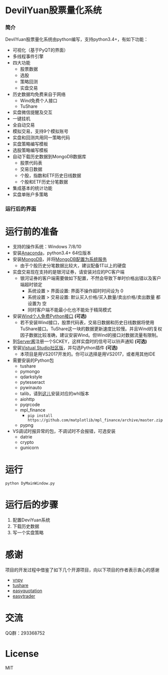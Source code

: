 # DevilYuan股票量化系统
### 简介
DevilYuan股票量化系统由python编写，支持python3.4+，有如下功能：
- 可视化（基于PyQT的界面）
- 多线程事件引擎
- 四大功能
    - 股票数据
    - 选股
    - 策略回测
    - 实盘交易
- 历史数据均免费来自于网络
    - Wind免费个人接口
    - TuShare
- 实盘微信提醒及交互
- 一键挂机
- 全自动交易
- 模拟交易，支持9个模拟账号
- 实盘和回测共用同一策略代码
- 实盘策略编写模板
- 选股策略编写模板
- 自动下载历史数据到MongoDB数据库
    - 股票代码表
    - 交易日数据
    - 个股，指数和ETF历史日线数据
    - 个股和ETF历史分笔数据
- 集成基本的统计功能
- 实盘单账户多策略

### 运行后的界面

# 运行前的准备
- 支持的操作系统：Windows 7/8/10
- 安装[Anaconda](https://www.anaconda.com/download/)，python3.4+ 64位版本
- 安装[MongoDB](https://www.mongodb.com/download-center#production)，并将[MongoDB配置为系统服务](hhttps://docs.mongodb.com/manual/tutorial/install-mongodb-on-windows/#configure-a-windows-service-for-mongodb-community-edition)
    -  由于个股历史分笔数据比较大，建议配备1T以上的硬盘
-  实盘交易现在支持的是银河证券，请安装对应的PC客户端
    - 银河证券的客户端需要做如下配置，不然会导致下单时价格出错以及客户端超时锁定
        - 系统设置 > 界面设置: 界面不操作超时时间设为 0
        - 系统设置 > 交易设置: 默认买入价格/买入数量/卖出价格/卖出数量 都设置为 空
        - 同时客户端不能最小化也不能处于精简模式
- 安装[Wind个人免费Python接口](http://dajiangzhang.com/document) **(可选)**
    - 若不安装Wind接口，股票代码表，交易日数据和历史日线数据将使用TuShare接口。TuShare这一块的数据更新速度比较慢。并且Wind的复权因子数据比较准确，建议安装Wind。但Wind的接口对数据流量有限制。
- 到[Server酱](http://sc.ftqq.com/3.version)注册一个SCKEY，这样实盘时的信号可以铃声通知 **(可选)**
- 安装[Vistual Studio社区版](https://www.visualstudio.com/zh-hans/)，并勾选Python插件 **(可选)**
    - 本项目是用VS2017开发的。你可以选择是用VS2017，或者用其他IDE 
- 需要安装的Python包
    - tushare
    - pymongo
    - qdarkstyle
    - pytesseract
    - pywinauto
    - talib，请到[这儿](https://www.lfd.uci.edu/~gohlke/pythonlibs/#ta-lib)安装对应的whl版本
    - aiohttp
    - pyqrcode
    - mpl_finance
        - `pip install https://github.com/matplotlib/mpl_finance/archive/master.zip`
    - pypng
- VS调试时报异常的包，不调试时不会报错，可选安装
    - datrie
    - crypto
    - gunicorn

# 运行
`python DyMainWindow.py`

# 运行后的步骤
1. 配置DeviYuan系统
2. 下载历史数据
3. 写一个实盘策略

# 感谢
项目的开发过程中借鉴了如下几个开源项目，向以下项目的作者表示衷心的感谢
- [vnpy](https://github.com/vnpy/vnpy)
- [tushare](https://github.com/waditu/tushare)
- [easyquotation](https://github.com/shidenggui/easyquotation)
- [easytrader](https://github.com/shidenggui/easytrader)


# 交流

QQ群：293368752

# License
MIT

